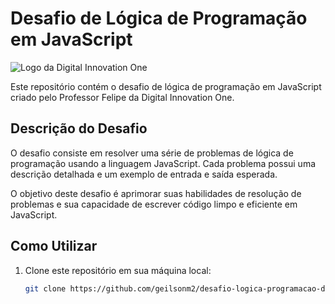 # Desafio de Lógica de Programação em JavaScript

![Logo da Digital Innovation One](https://hermes.digitalinnovation.one/assets/diome/logo-full.svg)

Este repositório contém o desafio de lógica de programação em JavaScript criado pelo Professor Felipe da Digital Innovation One.

## Descrição do Desafio

O desafio consiste em resolver uma série de problemas de lógica de programação usando a linguagem JavaScript. Cada problema possui uma descrição detalhada e um exemplo de entrada e saída esperada.

O objetivo deste desafio é aprimorar suas habilidades de resolução de problemas e sua capacidade de escrever código limpo e eficiente em JavaScript.

## Como Utilizar

1. Clone este repositório em sua máquina local:

   ```bash
   git clone https://github.com/geilsonm2/desafio-logica-programacao-dio/blob/main/README.md